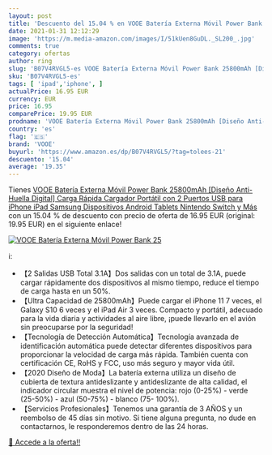 ```yaml
---
layout: post
title: 'Descuento del 15.04 % en VOOE Batería Externa Móvil Power Bank 25'
date: 2021-01-31 12:12:29
image: 'https://m.media-amazon.com/images/I/51kUen8GuDL._SL200_.jpg'
comments: true
category: ofertas
author: ring
slug: 'B07V4RVGL5-es VOOE Batería Externa Móvil Power Bank 25800mAh [Diseño...'
sku: 'B07V4RVGL5-es'
tags: [ 'ipad','iphone', ]
actualPrice: 16.95 EUR
currency: EUR
price: 16.95
comparePrice: 19.95 EUR
prodname: 'VOOE Batería Externa Móvil Power Bank 25800mAh [Diseño Anti-Huella Digital] Carga Rápida Cargador Portátil con 2 Puertos USB para iPhone iPad Samsung Dispositivos Android Tablets Nintendo Switch y Más'
country: 'es'
flag: '🇪🇸'
brand: 'VOOE'
buyurl: 'https://www.amazon.es/dp/B07V4RVGL5/?tag=tolees-21'
descuento: '15.04'
average: '19.35'
---
```


Tienes [VOOE Batería Externa Móvil Power Bank 25800mAh [Diseño Anti-Huella Digital] Carga Rápida Cargador Portátil con 2 Puertos USB para iPhone iPad Samsung Dispositivos Android Tablets Nintendo Switch y Más](https://www.amazon.es/dp/B07V4RVGL5/?tag=tolees-21) con un 15.04 % de descuento con precio de oferta de 16.95 EUR (original: 19.95 EUR) en el siguiente enlace!

[![VOOE Batería Externa Móvil Power Bank 25](https://m.media-amazon.com/images/I/51kUen8GuDL._SL200_.jpg)](https://www.amazon.es/dp/B07V4RVGL5/?tag=tolees-21)

ℹ️:

- 【2 Salidas USB Total 3.1A】Dos salidas con un total de 3.1A, puede cargar rápidamente dos dispositivos al mismo tiempo, reduce el tiempo de carga hasta en un 50%.
- 【Ultra Capacidad de 25800mAh】Puede cargar el iPhone 11 7 veces, el Galaxy S10 6 veces y el iPad Air 3 veces. Compacto y portátil, adecuado para la vida diaria y actividades al aire libre, ¡puede llevarlo en el avión sin preocuparse por la seguridad!
- 【Tecnología de Detección Automática】Tecnología avanzada de identificación automática puede detectar diferentes dispositivos para proporcionar la velocidad de carga más rápida. También cuenta con certificación CE, RoHS y FCC, uso más seguro y mayor vida útil.
- 【2020 Diseño de Moda】La batería externa utiliza un diseño de cubierta de textura antideslizante y antideslizante de alta calidad, el indicador circular muestra el nivel de potencia: rojo (0-25%) - verde (25-50%) - azul (50-75%) - blanco (75- 100%).
- 【Servicios Profesionales】Tenemos una garantía de 3 AÑOS y un reembolso de 45 días sin motivo. Si tiene alguna pregunta, no dude en contactarnos, le responderemos dentro de las 24 horas.

[🛒 Accede a la oferta!!](https://www.amazon.es/dp/B07V4RVGL5/?tag=tolees-21)
